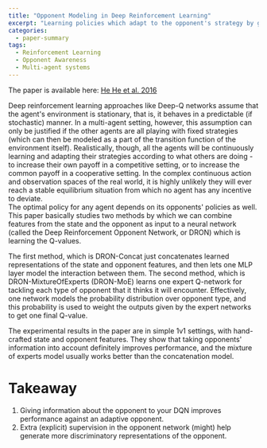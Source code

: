 ```yaml
---
title: "Opponent Modeling in Deep Reinforcement Learning"
excerpt: "Learning policies which adapt to the opponent's strategy by giving information about the opponent along with the state as input to a Deep Q network"
categories:
  - paper-summary
tags:
  - Reinforcement Learning
  - Opponent Awareness
  - Multi-agent systems
---
```

The paper is available here: [He He et al. 2016](https://arxiv.org/abs/1609.05559)

Deep reinforcement learning approaches like Deep-Q networks assume that the agent's environment is stationary, that is, it behaves in a predictable (if stochastic) manner. 
In a multi-agent setting, however, this assumption can only be justified if the other agents are all playing with fixed strategies (which can then be modeled as a part of the transition function of the environment itself). 
Realistically, though, all the agents will be continuously learning and adapting their strategies according to what others are doing - to increase their own payoff in a competitive setting, or to increase the common payoff in a cooperative setting. In the complex continuous action and observation spaces of the real world, it is highly unlikely they will ever reach a stable equilibrium situation from which no agent has any incentive to deviate. 
<br>
The optimal policy for any agent depends on its opponents' policies as well. This paper basically studies two methods by which we can combine features from the state and the opponent as input to a neural network (called the Deep Reinforcement Opponent Network, or DRON) which is learning the Q-values.

The first method, which is DRON-Concat just concatenates learned representations of the state and opponent features, and then lets one MLP layer model the interaction between them. The second method, which is DRON-MixtureOfExperts (DRON-MoE) learns one expert Q-network for tackling each type of opponent that it thinks it will encounter. Effectively, one network models the probability distribution over opponent type, and this probability is used to weight the outputs given by the expert networks to get one final Q-value. 

The experimental results in the paper are in simple 1v1 settings, with hand-crafted state and opponent features. They show that taking opponents' information into account definitely improves performance, and the mixture of experts model usually works better than the concatenation model. 

Takeaway
========
1. Giving information about the opponent to your DQN improves performance against an adaptive opponent.
2. Extra (explicit) supervision in the opponent network (might) help generate more discriminatory representations of the opponent.
